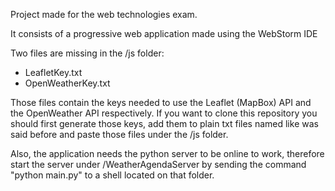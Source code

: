 Project made for the web technologies exam.

It consists of a progressive web application made using the WebStorm IDE

Two files are missing in the /js folder: 
- LeafletKey.txt 
- OpenWeatherKey.txt

Those files contain the keys needed to use the Leaflet (MapBox) API and the OpenWeather API respectively.
If you want to clone this repository you should first generate those keys, add them to plain txt files named like was said before and paste those files under the /js folder.

Also, the application needs the python server to be online to work, therefore start the server under /WeatherAgendaServer by sending the command "python main.py" to a shell located on that folder.
